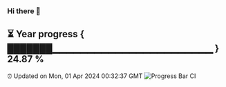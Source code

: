 ### Hi there 👋
⏳ Year progress { ███████▁▁▁▁▁▁▁▁▁▁▁▁▁▁▁▁▁▁▁▁▁▁▁ } 24.87 %
---
⏰ Updated on Mon, 01 Apr 2024 00:32:37 GMT
![Progress Bar CI](https://github.com/Moyi321/Moyi321/workflows/Progress%20Bar%20CI/badge.svg)
